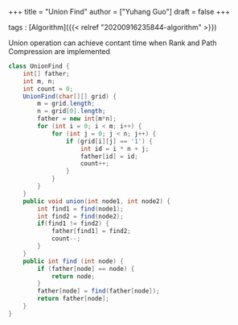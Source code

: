 +++
title = "Union Find"
author = ["Yuhang Guo"]
draft = false
+++

tags
: [Algorithm]({{< relref "20200916235844-algorithm" >}})

Union operation can achieve contant time when Rank and Path Compression are implemented

```java
class UnionFind {
    int[] father;
    int m, n;
    int count = 0;
    UnionFind(char[][] grid) {
        m = grid.length;
        n = grid[0].length;
        father = new int[m*n];
        for (int i = 0; i < m; i++) {
            for (int j = 0; j < n; j++) {
                if (grid[i][j] == '1') {
                    int id = i * n + j;
                    father[id] = id;
                    count++;
                }
            }
        }
    }
    public void union(int node1, int node2) {
        int find1 = find(node1);
        int find2 = find(node2);
        if(find1 != find2) {
            father[find1] = find2;
            count--;
        }
    }
    public int find (int node) {
        if (father[node] == node) {
            return node;
        }
        father[node] = find(father[node]);
        return father[node];
    }
}
```
